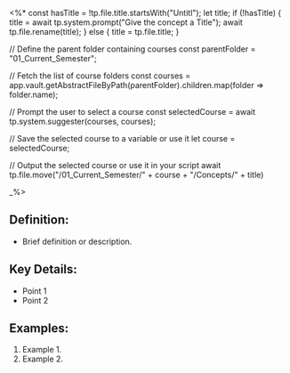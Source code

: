 <%*
const hasTitle = !tp.file.title.startsWith("Untitl");
let title;
if (!hasTitle) {
	title = await tp.system.prompt("Give the concept a Title");
	await tp.file.rename(title);
} else {
	title = tp.file.title;
}

// Define the parent folder containing courses
const parentFolder = "01_Current_Semester";

// Fetch the list of course folders
const courses = app.vault.getAbstractFileByPath(parentFolder).children.map(folder => folder.name);

// Prompt the user to select a course
const selectedCourse = await tp.system.suggester(courses, courses);

// Save the selected course to a variable or use it
let course = selectedCourse;

// Output the selected course or use it in your script
await tp.file.move("/01_Current_Semester/" + course + "/Concepts/" + title)

_%>

## Definition:
- Brief definition or description.

## Key Details:
- Point 1
- Point 2

## Examples:
1. Example 1.
2. Example 2.


